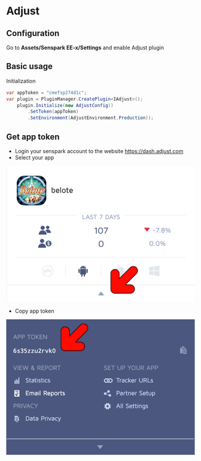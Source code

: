 # Adjust
## Configuration
Go to **Assets/Senspark EE-x/Settings** and enable Adjust plugin

## Basic usage
Initialization
```csharp
var appToken = "cmefsp274d1c";
var plugin = PluginManager.CreatePlugin<IAdjust>();
	plugin.Initialize(new AdjustConfig()
		.SetToken(appToken)
		.SetEnvironment(AdjustEnvironment.Production));
```

## Get app token
- Login your senspark account to the website <https://dash.adjust.com>
- Select your app

![](adjust_1.png)

- Copy app token

![](adjust_2.png)